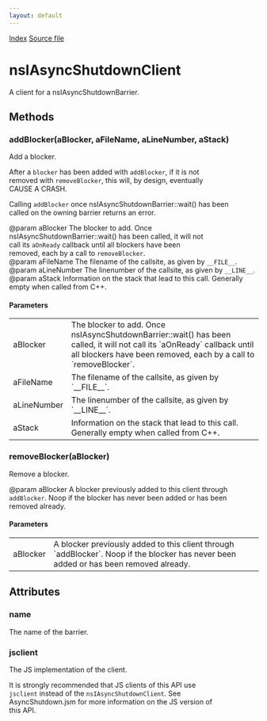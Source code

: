 ```yaml
---
layout: default
---
```

<div id='links'><a href="../index.html">Index</a>
<a href="http://dxr.mozilla.org/mozilla-central/source/toolkit/components/asyncshutdown/nsIAsyncShutdown.idl">Source file</a>
</div>

# nsIAsyncShutdownClient #
  
A client for a nsIAsyncShutdownBarrier.  
  

## Methods ##

### addBlocker(aBlocker, aFileName, aLineNumber, aStack) ###
  
Add a blocker.  
  
After a `blocker` has been added with `addBlocker`, if it is not  
removed with `removeBlocker`, this will, by design, eventually  
CAUSE A CRASH.  
  
Calling `addBlocker` once nsIAsyncShutdownBarrier::wait() has been  
called on the owning barrier returns an error.  
  
@param aBlocker The blocker to add. Once  
nsIAsyncShutdownBarrier::wait() has been called, it will not  
call its `aOnReady` callback until all blockers have been  
removed, each  by a call to `removeBlocker`.  
@param aFileName The filename of the callsite, as given by `__FILE__`.  
@param aLineNumber The linenumber of the callsite, as given by `__LINE__`.  
@param aStack Information on the stack that lead to this call. Generally  
empty when called from C++.  
  

#### Parameters ####

<table>

<tr>
<td>aBlocker</td>
<td>The blocker to add. Once  
nsIAsyncShutdownBarrier::wait() has been called, it will not  
call its `aOnReady` callback until all blockers have been  
removed, each  by a call to `removeBlocker`.  
</td>
</tr>

<tr>
<td>aFileName</td>
<td>The filename of the callsite, as given by `__FILE__`.  
</td>
</tr>

<tr>
<td>aLineNumber</td>
<td>The linenumber of the callsite, as given by `__LINE__`.  
</td>
</tr>

<tr>
<td>aStack</td>
<td>Information on the stack that lead to this call. Generally  
empty when called from C++.  
</td>
</tr>

</table>

### removeBlocker(aBlocker) ###
  
Remove a blocker.  
  
@param aBlocker A blocker previously added to this client through  
`addBlocker`. Noop if the blocker has never been added or has been  
removed already.  
  

#### Parameters ####

<table>

<tr>
<td>aBlocker</td>
<td>A blocker previously added to this client through  
`addBlocker`. Noop if the blocker has never been added or has been  
removed already.  
</td>
</tr>

</table>

## Attributes ##

### name ###
  
The name of the barrier.  
  

### jsclient ###
  
The JS implementation of the client.  
  
It is strongly recommended that JS clients of this API use  
`jsclient` instead of the `nsIAsyncShutdownClient`. See  
AsyncShutdown.jsm for more information on the JS version of  
this API.  
  
